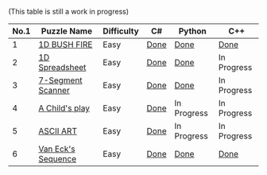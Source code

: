 (This table is still a work in progress)

<table>
  <thead>
    <tr>
      <th>No.1</th>
      <th>Puzzle Name</th>
      <th>Difficulty</th>
      <th>C#</th>
      <th>Python</th>
      <th>C++</th
    </tr>
  </thead>
  <tbody>
    <tr>
      <td>1</td>
      <td> <a href="https://www.codingame.com/training/easy/1d-bush-fire"> 1D BUSH FIRE</a> </td>
      <td>Easy</td>
      <td> <a href="https://github.com/KGrants/CodinGame/blob/main/Easy/1D%20Bush%20Fire/1D%20Bush%20Fire.cs"> Done</a> </td>
      <td> <a href="https://github.com/KGrants/CodinGame/blob/main/Easy/1D%20Bush%20Fire/1D%20Bush%20Fire.py"> Done</a> </td>
      <td> <a href="https://github.com/KGrants/CodinGame/blob/main/Easy/1D%20Bush%20Fire/1D%20Bush%20File.cpp"> Done</a> </td>
    </tr>
    <tr>
      <td>2</td>
      <td> <a href="https://www.codingame.com/training/easy/1d-spreadsheet"> 1D Spreadsheet</a> </td>
      <td>Easy</td>
      <td> <a href="https://github.com/KGrants/CodinGame/blob/main/Easy/1D%20Spreadsheet/1D%20Spreadsheet.cs"> Done</a> </td>
      <td> <a href="https://github.com/KGrants/CodinGame/blob/main/Easy/1D%20Spreadsheet/1D%20Spreadsheet.py"> Done</a> </td>
      <td>In Progress</td>
    </tr>
    <tr>
      <td>3</td>
      <td> <a href="https://www.codingame.com/training/easy/7-segment-scanner"> 7-Segment Scanner</a> </td>
      <td>Easy</td>
      <td> <a href="https://github.com/KGrants/CodinGame/blob/main/Easy/7-Segment%20Scanner/7-Segment%20Scanner.cs"> Done</a> </td>
      <td> <a href="https://github.com/KGrants/CodinGame/blob/main/Easy/7-Segment%20Scanner/7-Segment%20Scanner.py"> Done</a> </td>
      <td>In Progress</td>
    </tr>
    <tr>
      <td>4</td>
      <td> <a href="https://www.codingame.com/training/easy/a-childs-play"> A Child's play</a> </td>
      <td>Easy</td>
      <td> <a href="https://github.com/KGrants/CodinGame/blob/main/Easy/A%20child's%20play/A%20child's%20play.cs"> Done</a> </td>
      <td>In Progress</td>
      <td>In Progress</td>
    </tr>
    <tr>
      <td>5</td>
      <td> <a href="https://www.codingame.com/training/easy/ascii-art"> ASCII ART</a> </td>
      <td>Easy</td>
      <td> <a href="https://github.com/KGrants/CodinGame/blob/main/Easy/ASCII%20ART/ASCII%20ART.cs"> Done</a> </td>
      <td>In Progress</td>
      <td>In Progress</td>
    </tr>
    <tr>
      <td>6</td>
      <td> <a href="https://www.codingame.com/training/easy/van-ecks-sequence"> Van Eck's Sequence</a> </td>
      <td>Easy</td>
      <td> <a href="https://github.com/KGrants/CodinGame/blob/main/Easy/Van%20Eck's%20sequence/Van%20Eck's%20sequence.cs"> Done</a> </td>
      <td> <a href="https://github.com/KGrants/CodinGame/blob/main/Easy/Van%20Eck's%20sequence/Van%20Eck's%20sequence.py"> Done</a> </td>
      <td> <a href="https://github.com/KGrants/CodinGame/blob/main/Easy/Van%20Eck's%20sequence/Van%20Eck's%20sequence.cpp"> Done</a> </td>
    </tr>
  </tbody>
</table>
